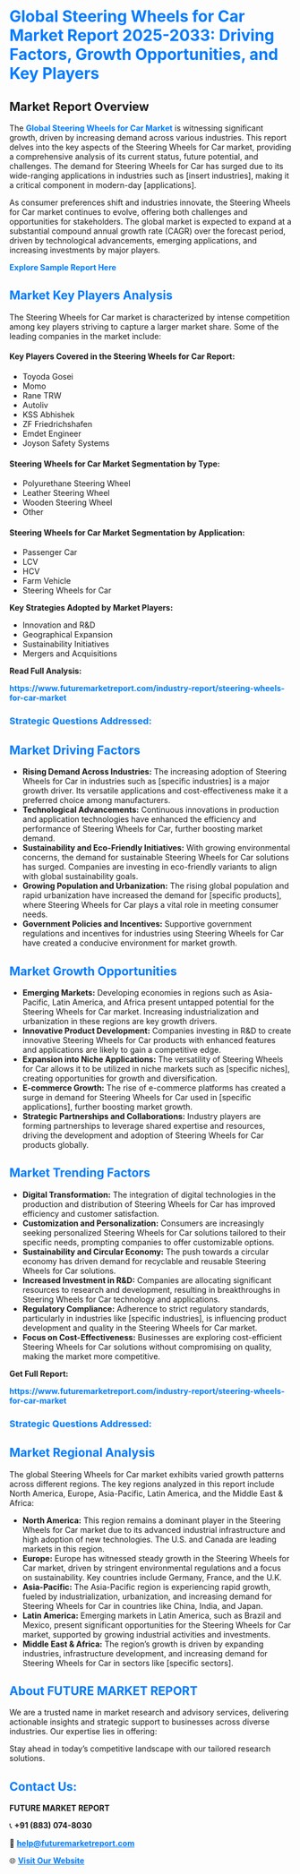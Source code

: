 <h1 style="color: #007BFF;">Global Steering Wheels for Car Market Report 2025-2033: Driving Factors, Growth Opportunities, and Key Players</h1>

<section id="overview">
<h2>Market Report Overview</h2>
<p>The <a href="https://www.futuremarketreport.com/industry-report/steering-wheels-for-car-market" style="color: #007BFF; text-decoration: none;"><strong>Global Steering Wheels for Car Market</strong></a> is witnessing significant growth, driven by increasing demand across various industries. This report delves into the key aspects of the Steering Wheels for Car market, providing a comprehensive analysis of its current status, future potential, and challenges. The demand for Steering Wheels for Car has surged due to its wide-ranging applications in industries such as [insert industries], making it a critical component in modern-day [applications].</p>
<p>As consumer preferences shift and industries innovate, the Steering Wheels for Car market continues to evolve, offering both challenges and opportunities for stakeholders. The global market is expected to expand at a substantial compound annual growth rate (CAGR) over the forecast period, driven by technological advancements, emerging applications, and increasing investments by major players.</p>
</section>

<section id="overview">
<p><a href="https://www.futuremarketreport.com/request-sample/reportId=126568" style="color: #007BFF; text-decoration: none;"><strong>Explore Sample Report Here</strong></a></p>
</section>

<section id="key-players">
<h2 style="color: #007BFF;">Market Key Players Analysis</h2>
<p>The Steering Wheels for Car market is characterized by intense competition among key players striving to capture a larger market share. Some of the leading companies in the market include:</p>
<h4>Key Players Covered in the Steering Wheels for Car Report:</h4>
<ul><li>Toyoda Gosei</li><li>Momo</li><li>Rane TRW</li><li>Autoliv</li><li>KSS Abhishek</li><li>ZF Friedrichshafen</li><li>Emdet Engineer</li><li>Joyson Safety Systems</li></ul>
<h4>Steering Wheels for Car Market Segmentation by Type:</h4>
<ul><li>Polyurethane Steering Wheel</li><li>Leather Steering Wheel</li><li>Wooden Steering Wheel</li><li>Other</li></ul>

<h4>Steering Wheels for Car Market Segmentation by Application:</h4>
<ul><li>Passenger Car</li><li>LCV</li><li>HCV</li><li>Farm Vehicle</li><li>Steering Wheels for Car</li></ul>
<p><strong>Key Strategies Adopted by Market Players:</strong></p>
<ul>
<li>Innovation and R&D</li>
<li>Geographical Expansion</li>
<li>Sustainability Initiatives</li>
<li>Mergers and Acquisitions</li>
</ul>
</section>

<section>
<p><strong>Read Full Analysis: </strong></p><a href="https://www.futuremarketreport.com/industry-report/steering-wheels-for-car-market" style="color: #007BFF; text-decoration: none;"><strong>https://www.futuremarketreport.com/industry-report/steering-wheels-for-car-market</strong></a>
<h3 style="color: #007BFF;">Strategic Questions Addressed:</h3>
</section>

<section id="driving-factors">
<h2 style="color: #007BFF;">Market Driving Factors</h2>
<ul>
<li><strong>Rising Demand Across Industries:</strong> The increasing adoption of Steering Wheels for Car in industries such as [specific industries] is a major growth driver. Its versatile applications and cost-effectiveness make it a preferred choice among manufacturers.</li>
<li><strong>Technological Advancements:</strong> Continuous innovations in production and application technologies have enhanced the efficiency and performance of Steering Wheels for Car, further boosting market demand.</li>
<li><strong>Sustainability and Eco-Friendly Initiatives:</strong> With growing environmental concerns, the demand for sustainable Steering Wheels for Car solutions has surged. Companies are investing in eco-friendly variants to align with global sustainability goals.</li>
<li><strong>Growing Population and Urbanization:</strong> The rising global population and rapid urbanization have increased the demand for [specific products], where Steering Wheels for Car plays a vital role in meeting consumer needs.</li>
<li><strong>Government Policies and Incentives:</strong> Supportive government regulations and incentives for industries using Steering Wheels for Car have created a conducive environment for market growth.</li>
</ul>
</section>

<section id="growth-opportunities">
<h2 style="color: #007BFF;">Market Growth Opportunities</h2>
<ul>
<li><strong>Emerging Markets:</strong> Developing economies in regions such as Asia-Pacific, Latin America, and Africa present untapped potential for the Steering Wheels for Car market. Increasing industrialization and urbanization in these regions are key growth drivers.</li>
<li><strong>Innovative Product Development:</strong> Companies investing in R&D to create innovative Steering Wheels for Car products with enhanced features and applications are likely to gain a competitive edge.</li>
<li><strong>Expansion into Niche Applications:</strong> The versatility of Steering Wheels for Car allows it to be utilized in niche markets such as [specific niches], creating opportunities for growth and diversification.</li>
<li><strong>E-commerce Growth:</strong> The rise of e-commerce platforms has created a surge in demand for Steering Wheels for Car used in [specific applications], further boosting market growth.</li>
<li><strong>Strategic Partnerships and Collaborations:</strong> Industry players are forming partnerships to leverage shared expertise and resources, driving the development and adoption of Steering Wheels for Car products globally.</li>
</ul>
</section>

<section id="trending-factors">
<h2 style="color: #007BFF;">Market Trending Factors</h2>
<ul>
<li><strong>Digital Transformation:</strong> The integration of digital technologies in the production and distribution of Steering Wheels for Car has improved efficiency and customer satisfaction.</li>
<li><strong>Customization and Personalization:</strong> Consumers are increasingly seeking personalized Steering Wheels for Car solutions tailored to their specific needs, prompting companies to offer customizable options.</li>
<li><strong>Sustainability and Circular Economy:</strong> The push towards a circular economy has driven demand for recyclable and reusable Steering Wheels for Car solutions.</li>
<li><strong>Increased Investment in R&D:</strong> Companies are allocating significant resources to research and development, resulting in breakthroughs in Steering Wheels for Car technology and applications.</li>
<li><strong>Regulatory Compliance:</strong> Adherence to strict regulatory standards, particularly in industries like [specific industries], is influencing product development and quality in the Steering Wheels for Car market.</li>
<li><strong>Focus on Cost-Effectiveness:</strong> Businesses are exploring cost-efficient Steering Wheels for Car solutions without compromising on quality, making the market more competitive.</li>
</ul>
</section>

<section>
<p><strong>Get Full Report: </strong></p><a href="https://www.futuremarketreport.com/industry-report/steering-wheels-for-car-market" style="color: #007BFF; text-decoration: none;"><strong>https://www.futuremarketreport.com/industry-report/steering-wheels-for-car-market</strong></a>
<h3 style="color: #007BFF;">Strategic Questions Addressed:</h3>
</section>


<section id="regional-analysis">
<h2 style="color: #007BFF;">Market Regional Analysis</h2>
<p>The global Steering Wheels for Car market exhibits varied growth patterns across different regions. The key regions analyzed in this report include North America, Europe, Asia-Pacific, Latin America, and the Middle East & Africa:</p>
<ul>
<li><strong>North America:</strong> This region remains a dominant player in the Steering Wheels for Car market due to its advanced industrial infrastructure and high adoption of new technologies. The U.S. and Canada are leading markets in this region.</li>
<li><strong>Europe:</strong> Europe has witnessed steady growth in the Steering Wheels for Car market, driven by stringent environmental regulations and a focus on sustainability. Key countries include Germany, France, and the U.K.</li>
<li><strong>Asia-Pacific:</strong> The Asia-Pacific region is experiencing rapid growth, fueled by industrialization, urbanization, and increasing demand for Steering Wheels for Car in countries like China, India, and Japan.</li>
<li><strong>Latin America:</strong> Emerging markets in Latin America, such as Brazil and Mexico, present significant opportunities for the Steering Wheels for Car market, supported by growing industrial activities and investments.</li>
<li><strong>Middle East & Africa:</strong> The region’s growth is driven by expanding industries, infrastructure development, and increasing demand for Steering Wheels for Car in sectors like [specific sectors].</li>
</ul>
</section>

<footer>
<h2 style="color: #007BFF;">About FUTURE MARKET REPORT</h2>
<p>We are a trusted name in market research and advisory services, delivering actionable insights and strategic support to businesses across diverse industries. Our expertise lies in offering:</p>

<p>Stay ahead in today’s competitive landscape with our tailored research solutions.</p>

<h2 style="color: #007BFF;">Contact Us:</h2>
<p><strong>FUTURE MARKET REPORT</strong></p>
<p>📞 <strong>+91 (883) 074-8030</strong></p>
<p>📧 <strong><a href="mailto:help@futuremarketreport.com" style="color: #007BFF;">help@futuremarketreport.com</a></strong></p>
<p>🌐 <strong><a href="https://www.futuremarketreport.com/" style="color: #007BFF;">Visit Our Website</a></strong></p>
</footer>